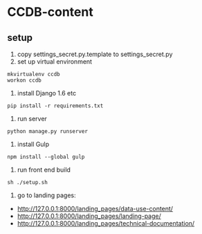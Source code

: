CCDB-content
============

## setup

1. copy settings_secret.py.template to settings_secret.py
1. set up virtual environment 

  ```
  mkvirtualenv ccdb
  workon ccdb
  ```
1. install Django 1.6 etc

  ```
  pip install -r requirements.txt
  ```
1. run server

  ``` 
  python manage.py runserver 
  ```
1. install Gulp

  ``` 
  npm install --global gulp
  ``` 
1. run front end build

  ``` 
  sh ./setup.sh
  ``` 
1. go to landing pages: 
  - http://127.0.0.1:8000/landing_pages/data-use-content/
  - http://127.0.0.1:8000/landing_pages/landing-page/
  - http://127.0.0.1:8000/landing_pages/technical-documentation/
